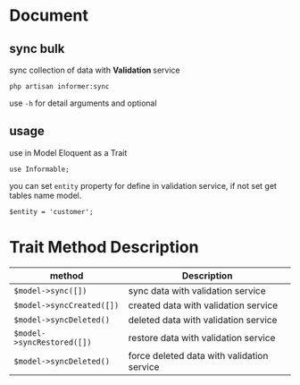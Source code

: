 # Document

## sync bulk

sync collection of data with <b> Validation </b> service

`php artisan informer:sync`

use `-h` for detail arguments and optional

## usage

use in Model Eloquent as a Trait

`use Informable;`

you can set `entity` property for define in validation service, if not set get tables name model.

`$entity = 'customer';`

# Trait Method Description

| method | Description                          |
|----|--------------------------------------|
| `$model->sync([])`| sync data with validation service    |
| `$model->syncCreated([])` | created data with validation service |
| `$model->syncDeleted()`|deleted data with validation service|
| `$model->syncRestored([])`|restore data with validation service|
| `$model->syncDeleted()`|force deleted data with validation service|





